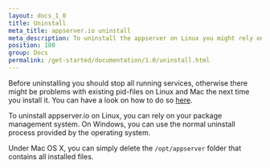 ```yaml
---
layout: docs_1_0
title: Uninstall
meta_title: appserver.io uninstall
meta_description: To uninstall the appserver on Linux you might rely on your package management system. On Windows you can use the normal uninstall process.
position: 180
group: Docs
permalink: /get-started/documentation/1.0/uninstall.html
---
```


Before uninstalling you should stop all running services, otherwise there might
be problems with existing pid-files on Linux and Mac the next time you install it. You can
have a look on how to do so [here](#start-and-stop-scripts).

To uninstall appserver.io on Linux, you can rely on your package management system.
On Windows, you can use the normal uninstall process provided by the operating system.

Under Mac OS X, you can simply delete the `/opt/appserver` folder that contains all installed files.
